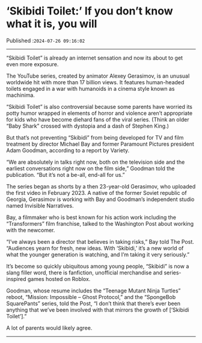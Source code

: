 # ‘Skibidi Toilet:’ If you don’t know what it is, you will

Published :`2024-07-26 09:16:02`

---

“Skibidi Toilet” is already an internet sensation and now its about to get even more exposure.

The YouTube series, created by animator Alexey Gerasimov, is an unusual worldwide hit with more than 17 billion views. It features human-headed toilets engaged in a war with humanoids in a cinema style known as machinima.

“Skibidi Toilet” is also controversial because some parents have worried its potty humor wrapped in elements of horror and violence aren’t appropriate for kids who have become diehard fans of the viral series. (Think an older “Baby Shark” crossed with dystopia and a dash of Stephen King.)

But that’s not preventing “Skibidi” from being developed for TV and film treatment by director Michael Bay and former Paramount Pictures president Adam Goodman, according to a report by Variety.

“We are absolutely in talks right now, both on the television side and the earliest conversations right now on the film side,” Goodman told the publication. “But it’s not a be-all, end-all for us.”

The series began as shorts by a then 23-year-old Gerasimov, who uploaded the first video in February 2023. A native of the former Soviet republic of Georgia, Gerasimov is working with Bay and Goodman’s independent studio named Invisible Narratives.

Bay, a filmmaker who is best known for his action work including the “Transformers” film franchise, talked to the Washington Post about working with the newcomer.

“I’ve always been a director that believes in taking risks,” Bay told The Post. “Audiences yearn for fresh, new ideas. With ‘Skibidi,’ it’s a new world of what the younger generation is watching, and I’m taking it very seriously.”

It’s become so quickly ubiquitous among young people, “Skibidi” is now a slang filler word, there is fanfiction, unofficial merchandise and series-inspired games hosted on Roblox.

Goodman, whose resume includes the “Teenage Mutant Ninja Turtles” reboot, “Mission: Impossible – Ghost Protocol,” and the “SpongeBob SquarePants” series, told the Post, “I don’t think that there’s ever been anything that we’ve been involved with that mirrors the growth of [‘Skibidi Toilet’].”

A lot of parents would likely agree.

---

